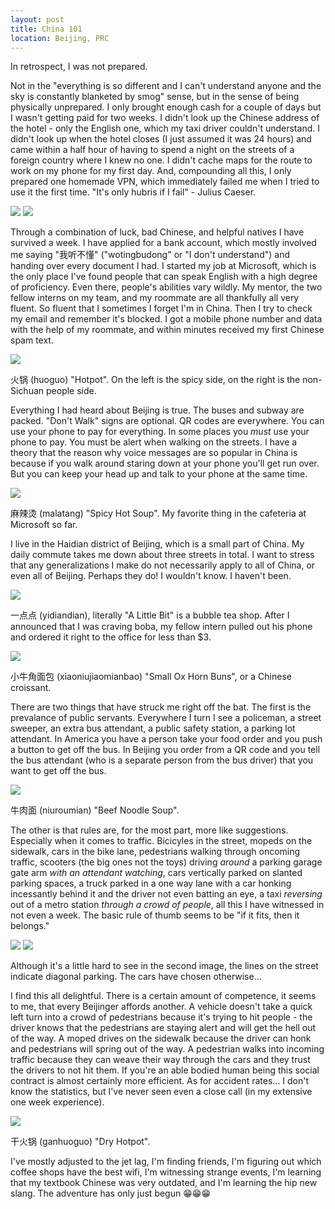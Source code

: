```yaml
---
layout: post
title: China 101
location: Beijing, PRC
---
```


In retrospect, I was not prepared.

Not in the "everything is so different and I can't understand anyone and the sky is constantly blanketed by smog" sense, but in the sense of being physically unprepared. I only brought enough cash for a couple of days but I wasn't getting paid for two weeks. I didn't look up the Chinese address of the hotel - only the English one, which my taxi driver couldn't understand. I didn't look up when the hotel closes (I just assumed it was 24 hours) and came within a half hour of having to spend a night on the streets of a foreign country where I knew no one. I didn't cache maps for the route to work on my phone for my first day. And, compounding all this, I only prepared one homemade VPN, which immediately failed me when I tried to use it the first time. "It's only hubris if I fail" - Julius Caeser.

<div class="post-image post-image--split">
  <img class="split-image-group split-image-group--left" src="/assets/china101/almost-all-packed-v.jpg" />
  <img class="split-image-group split-image-group--right" src="/assets/china101/apartment-v.jpg" />
</div>

Through a combination of luck, bad Chinese, and helpful natives I have survived a week. I have applied for a bank account, which mostly involved me saying "我听不懂" ("wotingbudong" or "I don't understand") and handing over every document I had. I started my job at Microsoft, which is the only place I've found people that can speak English with a high degree of proficiency. Even there, people's abilities vary wildly. My mentor, the two fellow interns on my team, and my roommate are all thankfully all very fluent. So fluent that I sometimes I forget I'm in China. Then I try to check my email and remember it's blocked. I got a mobile phone number and data with the help of my roommate, and within minutes received my first Chinese spam text.

<div class="post-image">
  <img src="/assets/china101/huoguo-h.jpg" />
  <p class="post-image-caption">火锅 (huoguo) "Hotpot". On the left is the spicy side, on the right is the non-Sichuan people side.</p>
</div>

Everything I had heard about Beijing is true. The buses and subway are packed. "Don't Walk" signs are optional. QR codes are everywhere. You can use your phone to pay for everything. In some places you *must* use your phone to pay. You must be alert when walking on the streets. I have a theory that the reason why voice messages are so popular in China is because if you walk around staring down at your phone you'll get run over. But you can keep your head up and talk to your phone at the same time.

<div class="post-image">
  <img src="/assets/china101/malatang-h.jpg" />
  <p class="post-image-caption">麻辣烫 (malatang) "Spicy Hot Soup". My favorite thing in the cafeteria at Microsoft so far.</p>
</div>

I live in the Haidian district of Beijing, which is a small part of China. My daily commute takes me down about three streets in total. I want to stress that any generalizations I make do not necessarily apply to all of China, or even all of Beijing. Perhaps they do! I wouldn't know. I haven't been.

<div class="post-image post-image--split">
  <div class="split-image-group split-image-group--left">
    <img src="/assets/china101/yidiandian-v.jpg" />
    <p class="post-image-caption">
      一点点 (yidiandian), literally "A Little Bit" is a bubble tea shop. After I announced that I was craving boba, my fellow intern pulled out his phone and ordered it right to the office for less than $3.
    </p>
  </div>
  <div class="split-image-group split-image-group--right">
    <img src="/assets/china101/xiaoniujiao-v.jpg" />
    <p class="post-image-caption">
      小牛角面包 (xiaoniujiaomianbao) "Small Ox Horn Buns", or a Chinese croissant.
    </p>
  </div>
</div>

There are two things that have struck me right off the bat. The first is the prevalance of public servants. Everywhere I turn I see a policeman, a street sweeper, an extra bus attendant, a public safety station, a parking lot attendant. In America you have a person take your food order and you push a button to get off the bus. In Beijing you order from a QR code and you tell the bus attendant (who is a separate person from the bus driver) that you want to get off the bus.

<div class="post-image">
  <img src="/assets/china101/cafeteria-noodles-h.jpg" />
  <p class="post-image-caption">牛肉面 (niuroumian) "Beef Noodle Soup".</p>
</div>

The other is that rules are, for the most part, more like suggestions. Especially when it comes to traffic. Bicicyles in the street, mopeds on the sidewalk, cars in the bike lane, pedestrians walking through oncoming traffic, scooters (the big ones not the toys) driving _around_ a parking garage gate arm _with an attendant watching_, cars vertically parked on slanted parking spaces, a truck parked in a one way lane with a car honking incessantly behind it and the driver not even batting an eye, a taxi _reversing_ out of a metro station _through a crowd of people_, all this I have witnessed in not even a week. The basic rule of thumb seems to be "if it fits, then it belongs."

<div class="post-image post-image--split">
  <img class="split-image-group split-image-group--right" src="/assets/china101/cars-dont-care-close-h.jpg" />
  <img class="split-image-group split-image-group--right" src="/assets/china101/cars-dont-care-far-h.jpg" />
  <p class="post-image-caption">Although it's a little hard to see in the second image, the lines on the street indicate diagonal parking. The cars have chosen otherwise...</p>
</div>

I find this all delightful. There is a certain amount of competence, it seems to me, that every Beijinger affords another. A vehicle doesn't take a quick left turn into a crowd of pedestrians because it's trying to hit people - the driver knows that the pedestrians are staying alert and will get the hell out of the way. A moped drives on the sidewalk because the driver can honk and pedestrians will spring out of the way. A pedestrian walks into incoming traffic because they can weave their way through the cars and they trust the drivers to not hit them. If you're an able bodied human being this social contract is almost certainly more efficient. As for accident rates... I don't know the statistics, but I've never seen even a close call (in my extensive one week experience).

<div class="post-image">
  <img src="/assets/china101/ganhuoguo-h.jpg" />
  <p class="post-image-caption">干火锅 (ganhuoguo) "Dry Hotpot".</p>
</div>

I've mostly adjusted to the jet lag, I'm finding friends, I'm figuring out which coffee shops have the best wifi, I'm witnessing strange events, I'm learning that my textbook Chinese was very outdated, and I'm learning the hip new slang. The adventure has only just begun 😁😁😁

